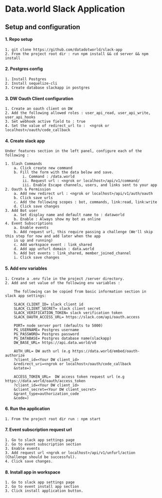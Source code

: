 # Data.world Slack Application

## Setup and configuration

#### 1. Repo setup
    1. git clone https://github.com/datadotworld/slack-app
    2. From the project root dir : run npm install && cd server && npm install

#### 2. Postgres config 
    1. Install Postgres
    2. Install sequelize-cli
    3. Create database slackapp in postgres

#### 3. DW Oauth Client configuration
    1. Create an oauth client on DW
    2. Add the following allowed roles : user_api_read, user_api_write, user_api_hooks
    3. Set webhook active field to : true
    4. Set the value of redirect_url to :  <ngrok or localhost>/oauth/code_callback

#### 4. Create slack app

    Under features section in the left panel, configure each of the following :
     
    1. Slash Commands 
        a. Click create new command 
        b. Fill the form with the data below and save.
            i. Command : /data.world
            ii. Request url : <ngrok or localhost>/api/v1/command/
            iii. Enable Escape channels, users, and links sent to your app 
    2. Oauth & Permission 
        a. Add new redirect url : <ngrok or localhost>/api/v1/auth/oauth
        b. Click save urls
        c. Add the following scopes : bot, commands, link:read, link:write
        d. Click save changes
    3. Add Bot user 
        a. Set display name and default name to : dataworld
        b. Enable : Always show my bot as online
    4. Event Subscriptions 
        a. Enable events 
        b. Add request url, this require passing a challenge (We'll skip this step for now and add later when the app 
        is up and running)
        c. Add workspace event : link_shared
        d. Add app unfurl domain : data.world
        h. Add bot events : link_shared, member_joined_channel
        i. Click save changes

#### 5. Add env variables 
    1. Create a .env file in the project /server directory.
    2. Add and set value of the following env variables :
    
        The following can be copied from basic information section in slack app settings: 
        
        SLACK_CLIENT_ID= slack client id
        SLACK_CLIENT_SECRET= slack client secret
        SLACK_VERIFICATION_TOKEN= slack verification token
        SLACK_OAUTH_ACCESS_URL= https://slack.com/api/oauth.access

        PORT= node server port (defaults to 5000)
        PG_USERNAME= Postgres username
        PG_PASSWORD= Postgres password
        PG_DATABASE= Postgres database name(slackapp)
        DW_BASE_URL= https://api.data.world/v0
        
        AUTH_URL= DW auth url (e.g https://data.world/embed/oauth-authorize
        ?client_id=<Your DW client_id>
        &redirect_uri=<ngrok or localhost>/oauth/code_callback
        &state=)
        
        ACCESS_TOKEN_URL=  DW access token request url (e.g https://data.world/oauth/access_token
        ?client_id=<Your DW client_id>
        &client_secret=<Your DW client_secret>
        &grant_type=authorization_code
        &code=)

#### 6. Run the application
    1. From the project root dir run : npm start

#### 7. Event subscription request url
    1. Go to slack app settings page 
    2. Go to event subscription section
    3. Enable events 
    3. Add request url <ngrok or localhost>/api/v1/unfurl/action (Challenge should be successful).
    4. Click save changes.

#### 8. Install app in workspace
    1. Go to slack app settings page 
    2. Go to event install app section
    3. Click install application button.
